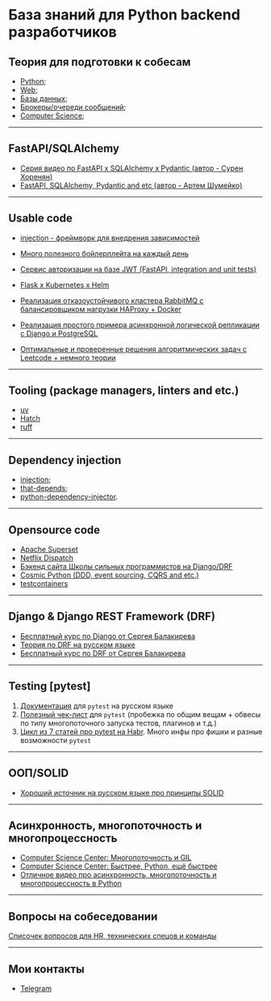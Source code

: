 # База знаний для Python backend разработчиков 

## Теория для подготовки к собесам
* [Python](https://github.com/nightblure/Python-backend-knowledge-base/blob/main/interview_notes/python.md);
* [Web](https://github.com/nightblure/Python-backend-knowledge-base/blob/main/interview_notes/web.md);
* [Базы данных](https://github.com/nightblure/Python-backend-knowledge-base/blob/main/interview_notes/databases.md);
* [Брокеры/очереди сообщений](https://github.com/nightblure/Python-backend-knowledge-base/blob/main/interview_notes/brokers.md);
* [Computer Science](https://github.com/nightblure/Python-backend-knowledge-base/blob/main/interview_notes/computer_science.md);

---

## FastAPI/SQLAlchemy
* [Серия видео по FastAPI x SQLAlchemy x Pydantic (автор - Сурен Хоренян)](https://www.youtube.com/@SurenKhorenyan/videos)
* [FastAPI, SQLAlchemy, Pydantic and etc (автор - Артем Шумейко)](https://www.youtube.com/@artemshumeiko/playlists)

---

## Usable code
* [injection - фреймворк для внедрения зависимостей](https://github.com/nightblure/injection)
  
* [Много полезного бойлерплейта на каждый день](https://github.com/nightblure/boilerplate)
  
* [Сервис авторизации на базе JWT (FastAPI, integration and unit tests)](https://github.com/nightblure/jwt_auth)

* [Flask x Kubernetes x Helm](https://github.com/nightblure/flask-x-helm-x-k8s)
  
* [Реализация отказоустойчивого кластера RabbitMQ с балансировщиком нагрузки HAProxy + Docker](https://github.com/nightblure/Python-x-RabbitMQ-failover-cluster)
  
* [Реализация простого примера асинхронной логической репликации с Django и PostgreSQL](https://github.com/nightblure/pg_replica_app)
  
* [Оптимальные и проверенные решения алгоритмических задач с Leetcode + немного теории](https://github.com/nightblure/Leetcode)

---

## Tooling (package managers, linters and etc.)
* [uv](https://github.com/astral-sh/uv)
* [Hatch](https://github.com/pypa/hatch)
* [ruff](https://github.com/astral-sh/ruff)

---

## Dependency injection
* [injection](https://github.com/nightblure/injection);
* [that-depends](https://github.com/modern-python/that-depends);
* [python-dependency-injector](https://github.com/ets-labs/python-dependency-injector).

---

## Opensource code

* [Apache Superset](https://github.com/apache/superset)
* [Netflix Dispatch](https://github.com/Netflix/dispatch)
* [Бэкенд сайта Школы сильных программистов на Django/DRF](https://github.com/tough-dev-school/education-backend)
* [Cosmic Python (DDD, event sourcing, CQRS and etc.)](https://github.com/cosmicpython/code)
* [testcontainers](https://github.com/testcontainers/testcontainers-python)
  
---

## Django & Django REST Framework (DRF)
* [Бесплатный курс по Django от Сергея Балакирева](https://youtube.com/playlist?list=PLA0M1Bcd0w8xO_39zZll2u1lz_Q-Mwn1F)
* [Теория по DRF на русском языке](https://github.com/ilyachch/django-rest-framework-rusdoc)
* [Бесплатный курс по DRF от Сергея Балакирева](https://youtube.com/playlist?list=PLA0M1Bcd0w8xZA3Kl1fYmOH_MfLpiYMRs)

---

## Testing [pytest]
1. [Документация](https://pytest-docs-ru.readthedocs.io/ru/latest/contents.html) для ```pytest``` на русском языке
2. [Полезный чек-лист](https://stribny.name/blog/pytest/#web-apps) для ```pytest``` (пробежка по общим вещам + обвесы по типу многопоточного запуска тестов, плагинов и т.д.)
3. [Цикл из 7 статей про pytest на Habr](https://habr.com/ru/post/448782/). Много инфы про фишки и разные возможности ```pytest```

---

## ООП/SOLID
* [Хороший источник на русском языке про принципы SOLID](https://solidbook.vercel.app/dip)

---

## Асинхронность, многопоточность и многопроцессность
* [Computer Science Center: Многопоточность и GIL](https://www.youtube.com/watch?v=nR8WhdcRJwM&ab_channel=ComputerScienceCenter)
*  [Computer Science Center: Быстрее, Python, ещё быстрее](https://www.youtube.com/watch?v=-lMiAKKyLFI&ab_channel=ComputerScienceCenter)
* [Отличное видео про асинхронность, многопоточность и многопроцессность в Python](https://youtu.be/_4QY1nGFRY8)

---

## Вопросы на собеседовании
[Списочек вопросов для HR, технических спецов и команды](https://github.com/nightblure/Python-backend-knowledge-base/blob/main/interview_questions.md)

---

## Мои контакты
* [Telegram](https://t.me/nightblure)

